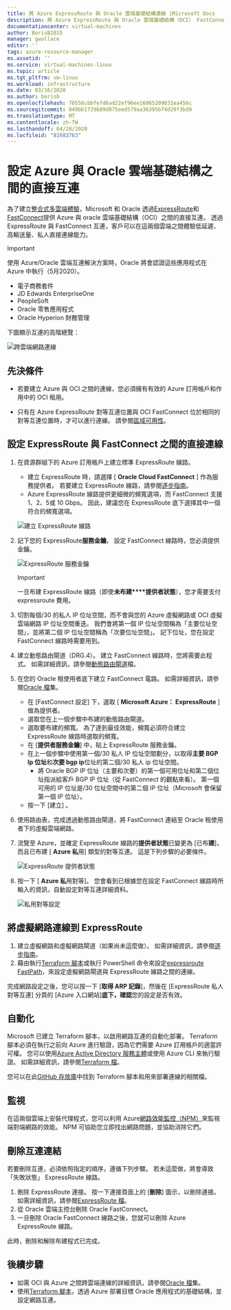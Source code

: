 ```yaml
---
title: 將 Azure ExpressRoute 與 Oracle 雲端基礎結構連線 |Microsoft Docs
description: 將 Azure ExpressRoute 與 Oracle 雲端基礎結構（OCI） FastConnect 連線，以啟用跨雲端 Oracle 應用程式解決方案
documentationcenter: virtual-machines
author: BorisB2015
manager: gwallace
editor: ''
tags: azure-resource-manager
ms.assetid: ''
ms.service: virtual-machines-linux
ms.topic: article
ms.tgt_pltfrm: vm-linux
ms.workload: infrastructure
ms.date: 03/16/2020
ms.author: borisb
ms.openlocfilehash: 70556cbbfefd6ad22ef96ee16065209031ea456c
ms.sourcegitcommit: 849bb1729b89d075eed579aa36395bf4d29f3bd9
ms.translationtype: MT
ms.contentlocale: zh-TW
ms.lasthandoff: 04/28/2020
ms.locfileid: "81683763"
---
```

# <a name="set-up-a-direct-interconnection-between-azure-and-oracle-cloud-infrastructure"></a>設定 Azure 與 Oracle 雲端基礎結構之間的直接互連  

為了建立[整合式多雲端體驗](oracle-oci-overview.md)，Microsoft 和 Oracle 透過[ExpressRoute](../../../expressroute/expressroute-introduction.md)和[FastConnect](https://docs.cloud.oracle.com/iaas/Content/Network/Concepts/fastconnectoverview.htm)提供 Azure 與 oracle 雲端基礎結構（OCI）之間的直接互連。 透過 ExpressRoute 與 FastConnect 互連，客戶可以在這兩個雲端之間體驗低延遲、高輸送量、私人直接連線能力。

> [!IMPORTANT]
> 使用 Azure/Oracle 雲端互連解決方案時，Oracle 將會認證這些應用程式在 Azure 中執行（5月2020）。
> * 電子商務套件
> * JD Edwards EnterpriseOne
> * PeopleSoft
> * Oracle 零售應用程式
> * Oracle Hyperion 財務管理

下圖顯示互連的高階總覽：

![跨雲端網路連線](media/configure-azure-oci-networking/azure-oci-connect.png)

## <a name="prerequisites"></a>先決條件

* 若要建立 Azure 與 OCI 之間的連線，您必須擁有有效的 Azure 訂用帳戶和作用中的 OCI 租用。

* 只有在 Azure ExpressRoute 對等互連位置與 OCI FastConnect 位於相同的對等互連位置時，才可以進行連線。 請參閱[區域可用性](oracle-oci-overview.md#region-availability)。

## <a name="configure-direct-connectivity-between-expressroute-and-fastconnect"></a>設定 ExpressRoute 與 FastConnect 之間的直接連線

1. 在資源群組下的 Azure 訂用帳戶上建立標準 ExpressRoute 線路。 
    * 建立 ExpressRoute 時，請選擇 [ **Oracle Cloud FastConnect** ] 作為服務提供者。 若要建立 ExpressRoute 線路，請參閱[逐步指南](../../../expressroute/expressroute-howto-circuit-portal-resource-manager.md)。
    * Azure ExpressRoute 線路提供更細微的頻寬選項，而 FastConnect 支援1、2、5或 10 Gbps。 因此，建議您在 ExpressRoute 底下選擇其中一個符合的頻寬選項。

    ![建立 ExpressRoute 線路](media/configure-azure-oci-networking/exr-create-new.png)
1. 記下您的 ExpressRoute**服務金鑰**。 設定 FastConnect 線路時，您必須提供金鑰。

    ![ExpressRoute 服務金鑰](media/configure-azure-oci-networking/exr-service-key.png)

    > [!IMPORTANT]
    > 一旦布建 ExpressRoute 線路（即使**未布建****提供者狀態**），您才需要支付 expressroute 費用。

1. 切割每個/30 的私人 IP 位址空間，而不會與您的 Azure 虛擬網路或 OCI 虛擬雲端網路 IP 位址空間重迭。 我們會將第一個 IP 位址空間稱為「主要位址空間」，並將第二個 IP 位址空間稱為「次要位址空間」。 記下位址，您在設定 FastConnect 線路時需要用到。
1. 建立動態路由閘道（DRG.4）。 建立 FastConnect 線路時，您將需要此程式。 如需詳細資訊，請參閱[動態路由閘道](https://docs.cloud.oracle.com/iaas/Content/Network/Tasks/managingDRGs.htm)檔。
1. 在您的 Oracle 租使用者底下建立 FastConnect 電路。 如需詳細資訊，請參閱[Oracle 檔](https://docs.cloud.oracle.com/iaas/Content/Network/Concepts/azure.htm)集。
  
    * 在 [FastConnect 設定] 下，選取 [ **Microsoft Azure： ExpressRoute** ] 做為提供者。
    * 選取您在上一個步驟中布建的動態路由閘道。
    * 選取要布建的頻寬。 為了達到最佳效能，頻寬必須符合建立 ExpressRoute 線路時選取的頻寬。
    * 在 [**提供者服務金鑰**] 中，貼上 ExpressRoute 服務金鑰。
    * 在上一個步驟中使用第一個/30 私人 IP 位址空間劃分，以取得**主要 BGP Ip 位址**和**次要 bgp ip**位址的第二個/30 私人 ip 位址空間。
        * 將 Oracle BGP IP 位址（主要和次要）的第一個可用位址和第二個位址指派給客戶 BGP IP 位址（從 FastConnect 的觀點來看）。 第一個可用的 IP 位址是/30 位址空間中的第二個 IP 位址（Microsoft 會保留第一個 IP 位址）。
    * 按一下 [建立]  。
1. 使用路由表，完成透過動態路由閘道，將 FastConnect 連結至 Oracle 租使用者下的虛擬雲端網路。
1. 流覽至 Azure，並確定 ExpressRoute 線路的**提供者狀態**已變更為 [已布**建**]，而且已布建 [ **Azure 私**用] 類型的對等互連。 這是下列步驟的必要條件。

    ![ExpressRoute 提供者狀態](media/configure-azure-oci-networking/exr-provider-status.png)
1. 按一下 [ **Azure 私**用對等]。 您會看到已根據您在設定 FastConnect 線路時所輸入的資訊，自動設定對等互連詳細資料。

    ![私用對等設定](media/configure-azure-oci-networking/exr-private-peering.png)

## <a name="connect-virtual-network-to-expressroute"></a>將虛擬網路連線到 ExpressRoute

1. 建立虛擬網路和虛擬網路閘道（如果尚未這麼做）。 如需詳細資訊，請參閱[逐步指南](../../../expressroute/expressroute-howto-add-gateway-portal-resource-manager.md)。
1. 藉由執行[Terraform 腳本](https://github.com/microsoft/azure-oracle/tree/master/InterConnect-2)或執行 PowerShell 命令來設定[expressroute FastPath](../../../expressroute/expressroute-howto-linkvnet-arm.md#configure-expressroute-fastpath)，來設定虛擬網路閘道與 ExpressRoute 線路之間的連線。

完成網路設定之後，您可以按一下 [**取得 ARP 記錄**]，然後在 [ExpressRoute 私人對等互連] 分頁的 [Azure 入口網站]**底下，確認**您的設定是否有效。

## <a name="automation"></a>自動化

Microsoft 已建立 Terraform 腳本，以啟用網路互連的自動化部署。 Terraform 腳本必須在執行之前向 Azure 進行驗證，因為它們需要 Azure 訂用帳戶的適當許可權。 您可以使用[Azure Active Directory 服務主體](../../../active-directory/develop/app-objects-and-service-principals.md#service-principal-object)或使用 Azure CLI 來執行驗證。 如需詳細資訊，請參閱[Terraform 檔](https://www.terraform.io/docs/providers/azurerm/auth/azure_cli.html)。

您可以在此[GitHub 存放庫](https://aka.ms/azureociinterconnecttf)中找到 Terraform 腳本和用來部署連線的相關檔。

## <a name="monitoring"></a>監視

在這兩個雲端上安裝代理程式，您可以利用 Azure[網路效能監控（NPM）](../../../expressroute/how-to-npm.md)來監視端對端網路的效能。 NPM 可協助您立即找出網路問題，並協助消除它們。

## <a name="delete-the-interconnect-link"></a>刪除互連連結

若要刪除互連，必須依照指定的順序，遵循下列步驟。 若未這麼做，將會導致「失敗狀態」 ExpressRoute 線路。

1. 刪除 ExpressRoute 連接。 按一下連接頁面上的 [**刪除**] 圖示，以刪除連接。 如需詳細資訊，請參閱[ExpressRoute 檔](../../../expressroute/expressroute-howto-linkvnet-portal-resource-manager.md#delete-a-connection-to-unlink-a-vnet)。
1. 從 Oracle 雲端主控台刪除 Oracle FastConnect。
1. 一旦刪除 Oracle FastConnect 線路之後，您就可以刪除 Azure ExpressRoute 線路。

此時，刪除和解除布建程式已完成。

## <a name="next-steps"></a>後續步驟

* 如需 OCI 與 Azure 之間跨雲端連線的詳細資訊，請參閱[Oracle 檔](https://docs.cloud.oracle.com/iaas/Content/Network/Concepts/azure.htm)集。
* 使用[Terraform 腳本](https://aka.ms/azureociinterconnecttf)，透過 Azure 部署目標 Oracle 應用程式的基礎結構，並設定網路互連。 
